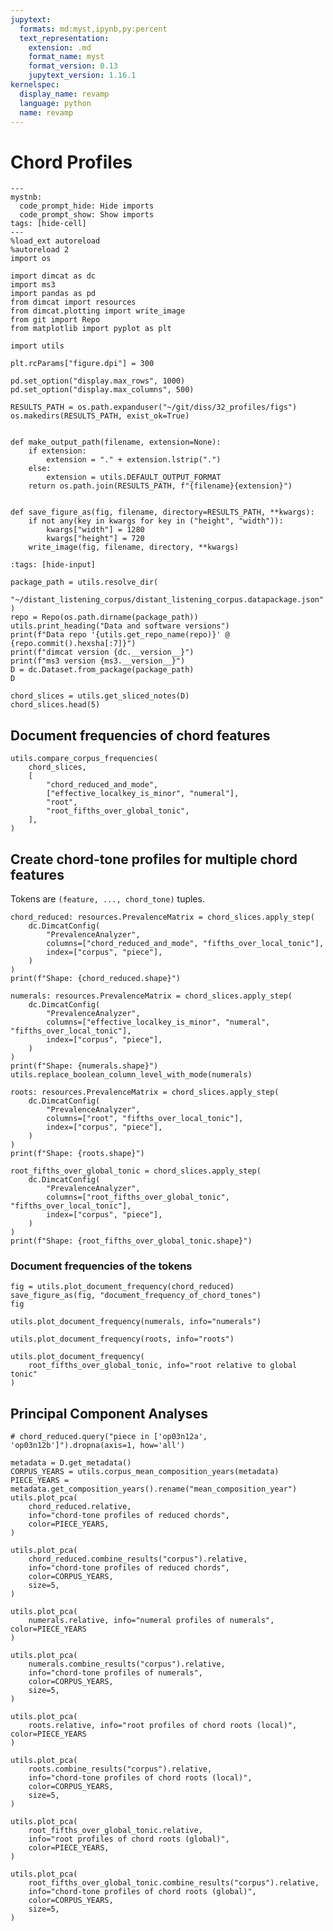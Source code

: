 ```yaml
---
jupytext:
  formats: md:myst,ipynb,py:percent
  text_representation:
    extension: .md
    format_name: myst
    format_version: 0.13
    jupytext_version: 1.16.1
kernelspec:
  display_name: revamp
  language: python
  name: revamp
---
```


# Chord Profiles

```{code-cell} ipython3
---
mystnb:
  code_prompt_hide: Hide imports
  code_prompt_show: Show imports
tags: [hide-cell]
---
%load_ext autoreload
%autoreload 2
import os

import dimcat as dc
import ms3
import pandas as pd
from dimcat import resources
from dimcat.plotting import write_image
from git import Repo
from matplotlib import pyplot as plt

import utils

plt.rcParams["figure.dpi"] = 300

pd.set_option("display.max_rows", 1000)
pd.set_option("display.max_columns", 500)
```

```{code-cell} ipython3
RESULTS_PATH = os.path.expanduser("~/git/diss/32_profiles/figs")
os.makedirs(RESULTS_PATH, exist_ok=True)


def make_output_path(filename, extension=None):
    if extension:
        extension = "." + extension.lstrip(".")
    else:
        extension = utils.DEFAULT_OUTPUT_FORMAT
    return os.path.join(RESULTS_PATH, f"{filename}{extension}")


def save_figure_as(fig, filename, directory=RESULTS_PATH, **kwargs):
    if not any(key in kwargs for key in ("height", "width")):
        kwargs["width"] = 1280
        kwargs["height"] = 720
    write_image(fig, filename, directory, **kwargs)
```

```{code-cell} ipython3
:tags: [hide-input]

package_path = utils.resolve_dir(
    "~/distant_listening_corpus/distant_listening_corpus.datapackage.json"
)
repo = Repo(os.path.dirname(package_path))
utils.print_heading("Data and software versions")
print(f"Data repo '{utils.get_repo_name(repo)}' @ {repo.commit().hexsha[:7]}")
print(f"dimcat version {dc.__version__}")
print(f"ms3 version {ms3.__version__}")
D = dc.Dataset.from_package(package_path)
D
```

```{code-cell} ipython3
chord_slices = utils.get_sliced_notes(D)
chord_slices.head(5)
```

## Document frequencies of chord features

```{code-cell} ipython3
utils.compare_corpus_frequencies(
    chord_slices,
    [
        "chord_reduced_and_mode",
        ["effective_localkey_is_minor", "numeral"],
        "root",
        "root_fifths_over_global_tonic",
    ],
)
```

## Create chord-tone profiles for multiple chord features

Tokens are `(feature, ..., chord_tone)` tuples.

```{code-cell} ipython3
chord_reduced: resources.PrevalenceMatrix = chord_slices.apply_step(
    dc.DimcatConfig(
        "PrevalenceAnalyzer",
        columns=["chord_reduced_and_mode", "fifths_over_local_tonic"],
        index=["corpus", "piece"],
    )
)
print(f"Shape: {chord_reduced.shape}")
```

```{code-cell} ipython3
numerals: resources.PrevalenceMatrix = chord_slices.apply_step(
    dc.DimcatConfig(
        "PrevalenceAnalyzer",
        columns=["effective_localkey_is_minor", "numeral", "fifths_over_local_tonic"],
        index=["corpus", "piece"],
    )
)
print(f"Shape: {numerals.shape}")
utils.replace_boolean_column_level_with_mode(numerals)
```

```{code-cell} ipython3
roots: resources.PrevalenceMatrix = chord_slices.apply_step(
    dc.DimcatConfig(
        "PrevalenceAnalyzer",
        columns=["root", "fifths_over_local_tonic"],
        index=["corpus", "piece"],
    )
)
print(f"Shape: {roots.shape}")
```

```{code-cell} ipython3
root_fifths_over_global_tonic = chord_slices.apply_step(
    dc.DimcatConfig(
        "PrevalenceAnalyzer",
        columns=["root_fifths_over_global_tonic", "fifths_over_local_tonic"],
        index=["corpus", "piece"],
    )
)
print(f"Shape: {root_fifths_over_global_tonic.shape}")
```

### Document frequencies of the tokens

```{code-cell} ipython3
fig = utils.plot_document_frequency(chord_reduced)
save_figure_as(fig, "document_frequency_of_chord_tones")
fig
```

```{code-cell} ipython3
utils.plot_document_frequency(numerals, info="numerals")
```

```{code-cell} ipython3
utils.plot_document_frequency(roots, info="roots")
```

```{code-cell} ipython3
utils.plot_document_frequency(
    root_fifths_over_global_tonic, info="root relative to global tonic"
)
```

## Principal Component Analyses

```{code-cell} ipython3
# chord_reduced.query("piece in ['op03n12a', 'op03n12b']").dropna(axis=1, how='all')
```

```{code-cell} ipython3
metadata = D.get_metadata()
CORPUS_YEARS = utils.corpus_mean_composition_years(metadata)
PIECE_YEARS = metadata.get_composition_years().rename("mean_composition_year")
utils.plot_pca(
    chord_reduced.relative,
    info="chord-tone profiles of reduced chords",
    color=PIECE_YEARS,
)
```

```{code-cell} ipython3
utils.plot_pca(
    chord_reduced.combine_results("corpus").relative,
    info="chord-tone profiles of reduced chords",
    color=CORPUS_YEARS,
    size=5,
)
```

```{code-cell} ipython3
utils.plot_pca(
    numerals.relative, info="numeral profiles of numerals", color=PIECE_YEARS
)
```

```{code-cell} ipython3
utils.plot_pca(
    numerals.combine_results("corpus").relative,
    info="chord-tone profiles of numerals",
    color=CORPUS_YEARS,
    size=5,
)
```

```{code-cell} ipython3
utils.plot_pca(
    roots.relative, info="root profiles of chord roots (local)", color=PIECE_YEARS
)
```

```{code-cell} ipython3
utils.plot_pca(
    roots.combine_results("corpus").relative,
    info="chord-tone profiles of chord roots (local)",
    color=CORPUS_YEARS,
    size=5,
)
```

```{code-cell} ipython3
utils.plot_pca(
    root_fifths_over_global_tonic.relative,
    info="root profiles of chord roots (global)",
    color=PIECE_YEARS,
)
```

```{code-cell} ipython3
utils.plot_pca(
    root_fifths_over_global_tonic.combine_results("corpus").relative,
    info="chord-tone profiles of chord roots (global)",
    color=CORPUS_YEARS,
    size=5,
)
```